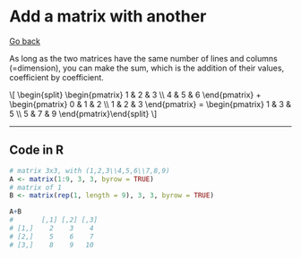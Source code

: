 # Add a matrix with another

[Go back](../index.md#basic-operations)

As long as the two matrices have the same number of lines and columns (=dimension), you can make the sum, which is the addition of their values, coefficient by coefficient.

<div class="overflow-auto">
\[
\begin{split}        \begin{pmatrix}
1 & 2 & 3 \\
4 & 5 & 6
 \end{pmatrix}
 +
 \begin{pmatrix}
0 & 1 & 2 \\
1 & 2 & 3
 \end{pmatrix} = \begin{pmatrix}
1 & 3 & 5 \\
5 & 7 & 9
 \end{pmatrix}\end{split}
\]
</div>

<hr class="sl">

## Code in R

```r
# matrix 3x3, with (1,2,3\\4,5,6\\7,8,9)
A <- matrix(1:9, 3, 3, byrow = TRUE)
# matrix of 1
B <- matrix(rep(1, length = 9), 3, 3, byrow = TRUE)

A+B
# 		[,1] [,2] [,3]
# [1,]    2    3    4
# [2,]    5    6    7
# [3,]    8    9   10
```